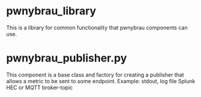 # pwnybrau_library
This is a library for common functionality that pwnybrau components can use.

# pwnybrau_publisher.py
This component is a base class and factory for creating a publisher that allows a metric to be sent to some endpoint.  Example: stdout, log file Splunk HEC or MQTT broker-topic

